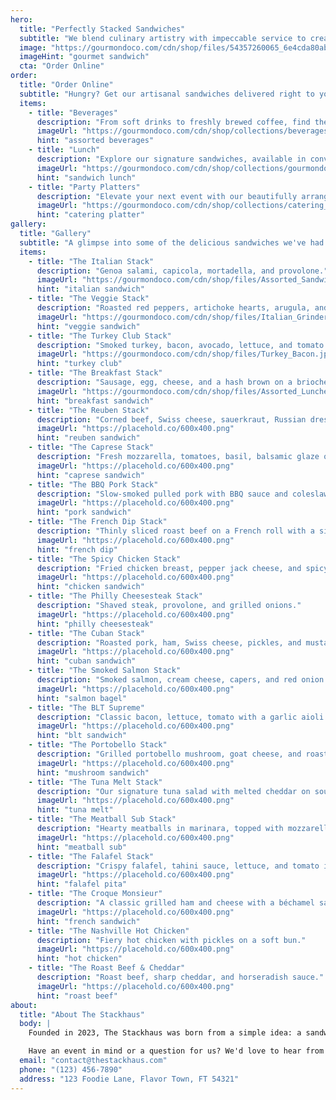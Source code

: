 ```yaml
---
hero:
  title: "Perfectly Stacked Sandwiches"
  subtitle: "We blend culinary artistry with impeccable service to create extraordinary sandwiches."
  image: "https://gourmondoco.com/cdn/shop/files/54357260065_6e4cda80ab_o.jpg?v=1742922731&width=2000"
  imageHint: "gourmet sandwich"
  cta: "Order Online"
order:
  title: "Order Online"
  subtitle: "Hungry? Get our artisanal sandwiches delivered right to your door."
  items:
    - title: "Beverages"
      description: "From soft drinks to freshly brewed coffee, find the perfect drink to accompany your meal."
      imageUrl: "https://gourmondoco.com/cdn/shop/collections/beverages-hero.png?v=1730144525&width=1024"
      hint: "assorted beverages"
    - title: "Lunch"
      description: "Explore our signature sandwiches, available in convenient boxes or as impressive platters."
      imageUrl: "https://gourmondoco.com/cdn/shop/collections/gourmondo-box-entree_0420.jpg?v=1721341667&width=1024"
      hint: "sandwich lunch"
    - title: "Party Platters"
      description: "Elevate your next event with our beautifully arranged platters, from charcuterie to artisan cheeses."
      imageUrl: "https://gourmondoco.com/cdn/shop/collections/catering_2_-_gourmondo_fb91a7f9-d431-4e15-871f-74dd91720d45.jpg?v=1730143735&width=1024"
      hint: "catering platter"
gallery:
  title: "Gallery"
  subtitle: "A glimpse into some of the delicious sandwiches we've had the pleasure of creating."
  items:
    - title: "The Italian Stack"
      description: "Genoa salami, capicola, mortadella, and provolone."
      imageUrl: "https://gourmondoco.com/cdn/shop/files/Assorted_Sandwiches.jpg?v=1751062061&width=768"
      hint: "italian sandwich"
    - title: "The Veggie Stack"
      description: "Roasted red peppers, artichoke hearts, arugula, and hummus."
      imageUrl: "https://gourmondoco.com/cdn/shop/files/Italian_Grinder.jpg?v=1751397581&width=768"
      hint: "veggie sandwich"
    - title: "The Turkey Club Stack"
      description: "Smoked turkey, bacon, avocado, lettuce, and tomato."
      imageUrl: "https://gourmondoco.com/cdn/shop/files/Turkey_Bacon.jpg?v=1751473531&width=768"
      hint: "turkey club"
    - title: "The Breakfast Stack"
      description: "Sausage, egg, cheese, and a hash brown on a brioche bun."
      imageUrl: "https://gourmondoco.com/cdn/shop/files/Assorted_Lunches.jpg?v=1751473806&width=768"
      hint: "breakfast sandwich"
    - title: "The Reuben Stack"
      description: "Corned beef, Swiss cheese, sauerkraut, Russian dressing on rye."
      imageUrl: "https://placehold.co/600x400.png"
      hint: "reuben sandwich"
    - title: "The Caprese Stack"
      description: "Fresh mozzarella, tomatoes, basil, balsamic glaze on ciabatta."
      imageUrl: "https://placehold.co/600x400.png"
      hint: "caprese sandwich"
    - title: "The BBQ Pork Stack"
      description: "Slow-smoked pulled pork with BBQ sauce and coleslaw."
      imageUrl: "https://placehold.co/600x400.png"
      hint: "pork sandwich"
    - title: "The French Dip Stack"
      description: "Thinly sliced roast beef on a French roll with a side of au jus."
      imageUrl: "https://placehold.co/600x400.png"
      hint: "french dip"
    - title: "The Spicy Chicken Stack"
      description: "Fried chicken breast, pepper jack cheese, and spicy slaw."
      imageUrl: "https://placehold.co/600x400.png"
      hint: "chicken sandwich"
    - title: "The Philly Cheesesteak Stack"
      description: "Shaved steak, provolone, and grilled onions."
      imageUrl: "https://placehold.co/600x400.png"
      hint: "philly cheesesteak"
    - title: "The Cuban Stack"
      description: "Roasted pork, ham, Swiss cheese, pickles, and mustard."
      imageUrl: "https://placehold.co/600x400.png"
      hint: "cuban sandwich"
    - title: "The Smoked Salmon Stack"
      description: "Smoked salmon, cream cheese, capers, and red onion on a bagel."
      imageUrl: "https://placehold.co/600x400.png"
      hint: "salmon bagel"
    - title: "The BLT Supreme"
      description: "Classic bacon, lettuce, tomato with a garlic aioli twist."
      imageUrl: "https://placehold.co/600x400.png"
      hint: "blt sandwich"
    - title: "The Portobello Stack"
      description: "Grilled portobello mushroom, goat cheese, and roasted peppers."
      imageUrl: "https://placehold.co/600x400.png"
      hint: "mushroom sandwich"
    - title: "The Tuna Melt Stack"
      description: "Our signature tuna salad with melted cheddar on sourdough."
      imageUrl: "https://placehold.co/600x400.png"
      hint: "tuna melt"
    - title: "The Meatball Sub Stack"
      description: "Hearty meatballs in marinara, topped with mozzarella."
      imageUrl: "https://placehold.co/600x400.png"
      hint: "meatball sub"
    - title: "The Falafel Stack"
      description: "Crispy falafel, tahini sauce, lettuce, and tomato in a pita."
      imageUrl: "https://placehold.co/600x400.png"
      hint: "falafel pita"
    - title: "The Croque Monsieur"
      description: "A classic grilled ham and cheese with a béchamel sauce."
      imageUrl: "https://placehold.co/600x400.png"
      hint: "french sandwich"
    - title: "The Nashville Hot Chicken"
      description: "Fiery hot chicken with pickles on a soft bun."
      imageUrl: "https://placehold.co/600x400.png"
      hint: "hot chicken"
    - title: "The Roast Beef & Cheddar"
      description: "Roast beef, sharp cheddar, and horseradish sauce."
      imageUrl: "https://placehold.co/600x400.png"
      hint: "roast beef"
about:
  title: "About The Stackhaus"
  body: |
    Founded in 2023, The Stackhaus was born from a simple idea: a sandwich can be more than just a meal, it can be an experience. We are passionate about quality ingredients, creative combinations, and building the perfect stack, every time.

    Have an event in mind or a question for us? We'd love to hear from you.
  email: "contact@thestackhaus.com"
  phone: "(123) 456-7890"
  address: "123 Foodie Lane, Flavor Town, FT 54321"
---
```


